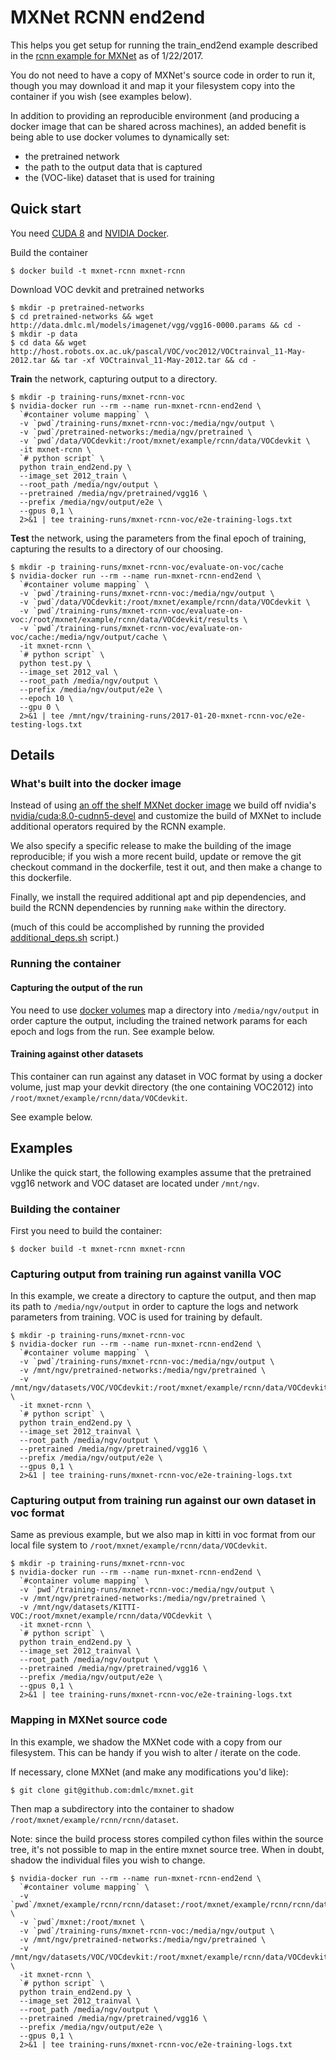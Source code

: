 # MXNet RCNN end2end

This helps you get setup for running the train_end2end example described in the
[rcnn example for MXNet](https://github.com/dmlc/mxnet/tree/master/example/rcnn) as of 1/22/2017.

You do not need to have a copy of MXNet's source code in order to run it, though you may download it
and map it your filesystem copy into the container if you wish (see examples below).

In addition to providing an reproducible environment (and producing a docker image that can be shared across
machines), an added benefit is being able to use docker volumes to dynamically set:

- the pretrained network
- the path to the output data that is captured
- the (VOC-like) dataset that is used for training

## Quick start

You need [CUDA 8](https://developer.nvidia.com/cuda-toolkit) and [NVIDIA Docker](https://github.com/NVIDIA/nvidia-docker).

Build the container

```
$ docker build -t mxnet-rcnn mxnet-rcnn
```

Download VOC devkit and pretrained networks

```
$ mkdir -p pretrained-networks
$ cd pretrained-networks && wget http://data.dmlc.ml/models/imagenet/vgg/vgg16-0000.params && cd -
$ mkdir -p data
$ cd data && wget http://host.robots.ox.ac.uk/pascal/VOC/voc2012/VOCtrainval_11-May-2012.tar && tar -xf VOCtrainval_11-May-2012.tar && cd -
```

**Train** the network, capturing output to a directory.

```
$ mkdir -p training-runs/mxnet-rcnn-voc
$ nvidia-docker run --rm --name run-mxnet-rcnn-end2end \
  `#container volume mapping` \
  -v `pwd`/training-runs/mxnet-rcnn-voc:/media/ngv/output \
  -v `pwd`/pretrained-networks:/media/ngv/pretrained \
  -v `pwd`/data/VOCdevkit:/root/mxnet/example/rcnn/data/VOCdevkit \
  -it mxnet-rcnn \
  `# python script` \
  python train_end2end.py \
  --image_set 2012_train \
  --root_path /media/ngv/output \
  --pretrained /media/ngv/pretrained/vgg16 \
  --prefix /media/ngv/output/e2e \
  --gpus 0,1 \
  2>&1 | tee training-runs/mxnet-rcnn-voc/e2e-training-logs.txt
```

**Test** the network, using the parameters from the final epoch of training, capturing
the results to a directory of our choosing.


```
$ mkdir -p training-runs/mxnet-rcnn-voc/evaluate-on-voc/cache
$ nvidia-docker run --rm --name run-mxnet-rcnn-end2end \
  `#container volume mapping` \
  -v `pwd`/training-runs/mxnet-rcnn-voc:/media/ngv/output \
  -v `pwd`/data/VOCdevkit:/root/mxnet/example/rcnn/data/VOCdevkit \
  -v `pwd`/training-runs/mxnet-rcnn-voc/evaluate-on-voc:/root/mxnet/example/rcnn/data/VOCdevkit/results \
  -v `pwd`/training-runs/mxnet-rcnn-voc/evaluate-on-voc/cache:/media/ngv/output/cache \
  -it mxnet-rcnn \
  `# python script` \
  python test.py \
  --image_set 2012_val \
  --root_path /media/ngv/output \
  --prefix /media/ngv/output/e2e \
  --epoch 10 \
  --gpu 0 \
  2>&1 | tee /mnt/ngv/training-runs/2017-01-20-mxnet-rcnn-voc/e2e-testing-logs.txt
```

## Details

### What's built into the docker image

Instead of using [an off the shelf MXNet docker image](https://github.com/Kaixhin/dockerfiles/blob/master/cuda-mxnet/cuda_v8.0/Dockerfile)
we build off nvidia's [nvidia/cuda:8.0-cudnn5-devel](https://github.com/NVIDIA/nvidia-docker/blob/master/ubuntu-14.04/cuda/8.0/devel/cudnn5/Dockerfile)
and customize the build of MXNet to include additional operators required by the RCNN example.

We also specify a specific release to make the building of the image reproducible; if you wish a more recent build,
update or remove the git checkout command in the dockerfile, test it out, and then make a change to this dockerfile.

Finally, we install the required additional apt and pip dependencies, and build the RCNN dependencies by running
`make` within the directory.

(much of this could be accomplished by running the provided [additional_deps.sh](https://github.com/dmlc/mxnet/blob/master/example/rcnn/script/additional_deps.sh)
script.)

### Running the container

#### Capturing the output of the run

You need to use [docker volumes](https://docs.docker.com/engine/tutorials/dockervolumes/)
map a directory into `/media/ngv/output` in order capture the output, including the trained network params for
each epoch and logs from the run. See example below.

#### Training against other datasets

This container can run against any dataset in VOC format by using a docker volume, just map your devkit directory
(the one containing VOC2012) into `/root/mxnet/example/rcnn/data/VOCdevkit`.

See example below.

## Examples

Unlike the quick start, the following examples assume that the pretrained vgg16 network and VOC dataset are located
under `/mnt/ngv`.

### Building the container

First you need to build the container:

```
$ docker build -t mxnet-rcnn mxnet-rcnn
```

### Capturing output from training run against vanilla VOC

In this example, we create a directory to capture the output, and then map its path to `/media/ngv/output`
in order to capture the logs and network parameters from training. VOC is used for training by default.


```
$ mkdir -p training-runs/mxnet-rcnn-voc
$ nvidia-docker run --rm --name run-mxnet-rcnn-end2end \
  `#container volume mapping` \
  -v `pwd`/training-runs/mxnet-rcnn-voc:/media/ngv/output \
  -v /mnt/ngv/pretrained-networks:/media/ngv/pretrained \
  -v /mnt/ngv/datasets/VOC/VOCdevkit:/root/mxnet/example/rcnn/data/VOCdevkit \
  -it mxnet-rcnn \
  `# python script` \
  python train_end2end.py \
  --image_set 2012_trainval \
  --root_path /media/ngv/output \
  --pretrained /media/ngv/pretrained/vgg16 \
  --prefix /media/ngv/output/e2e \
  --gpus 0,1 \
  2>&1 | tee training-runs/mxnet-rcnn-voc/e2e-training-logs.txt
```


### Capturing output from training run against our own dataset in voc format

Same as previous example, but we also map in kitti in voc format from our local file system
to `/root/mxnet/example/rcnn/data/VOCdevkit`.

```
$ mkdir -p training-runs/mxnet-rcnn-voc
$ nvidia-docker run --rm --name run-mxnet-rcnn-end2end \
  `#container volume mapping` \
  -v `pwd`/training-runs/mxnet-rcnn-voc:/media/ngv/output \
  -v /mnt/ngv/pretrained-networks:/media/ngv/pretrained \
  -v /mnt/ngv/datasets/KITTI-VOC:/root/mxnet/example/rcnn/data/VOCdevkit \
  -it mxnet-rcnn \
  `# python script` \
  python train_end2end.py \
  --image_set 2012_trainval \
  --root_path /media/ngv/output \
  --pretrained /media/ngv/pretrained/vgg16 \
  --prefix /media/ngv/output/e2e \
  --gpus 0,1 \
  2>&1 | tee training-runs/mxnet-rcnn-voc/e2e-training-logs.txt
```

### Mapping in MXNet source code

In this example, we shadow the MXNet code with a copy from our filesystem. This can be handy if you wish
to alter / iterate on the code.

If necessary, clone MXNet (and make any modifications you'd like):

```
$ git clone git@github.com:dmlc/mxnet.git
```

Then map a subdirectory into the container to shadow `/root/mxnet/example/rcnn/rcnn/dataset`.

Note: since the build process stores compiled cython files within the source tree, it's not possible to map in
the entire mxnet source tree. When in doubt, shadow the individual files you wish to change.

```
$ nvidia-docker run --rm --name run-mxnet-rcnn-end2end \
  `#container volume mapping` \
  -v `pwd`/mxnet/example/rcnn/rcnn/dataset:/root/mxnet/example/rcnn/rcnn/dataset \
  -v `pwd`/mxnet:/root/mxnet \
  -v `pwd`/training-runs/mxnet-rcnn-voc:/media/ngv/output \
  -v /mnt/ngv/pretrained-networks:/media/ngv/pretrained \
  -v /mnt/ngv/datasets/VOC/VOCdevkit:/root/mxnet/example/rcnn/data/VOCdevkit \
  -it mxnet-rcnn \
  `# python script` \
  python train_end2end.py \
  --image_set 2012_trainval \
  --root_path /media/ngv/output \
  --pretrained /media/ngv/pretrained/vgg16 \
  --prefix /media/ngv/output/e2e \
  --gpus 0,1 \
  2>&1 | tee training-runs/mxnet-rcnn-voc/e2e-training-logs.txt
```
